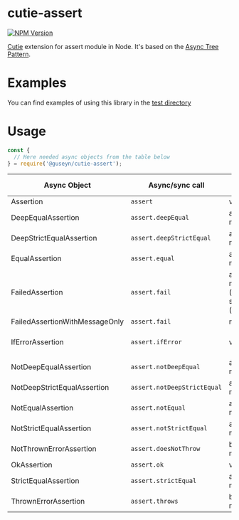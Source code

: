 # cutie-assert

[![NPM Version][npm-image]][npm-url]

[Cutie](https://github.com/Guseyn/cutie) extension for assert module in Node. It's based on the [Async Tree Pattern](https://github.com/Guseyn/async-tree-patern/blob/master/Async_Tree_Patern.pdf).

# Examples

You can find examples of using this library in the [test directory](https://github.com/Guseyn/cutie-assert/tree/master/test)

# Usage

```js
const {
  // Here needed async objects from the table below
} = require('@guseyn/cutie-assert');
```

| Async Object  | Async/sync call | Parameters | Representation result |
| ------------- | ----------------| ---------- | --------------------- |
| Assertion     | `assert` | value, message | value |
| DeepEqualAssertion | `assert.deepEqual` | actual, expected, message | actual |
| DeepStrictEqualAssertion | `assert.deepStrictEqual` | actual, expected, message | actual |
| EqualAssertion | `assert.equal` | actual, expected, message | actual |
| FailedAssertion | `assert.fail` | actual, expected, message, operator ('!='), stackStartFunction (assert.fail) | thrown error |
| FailedAssertionWithMessageOnly | `assert.fail` | message | thrown error |
| IfErrorAssertion | `assert.ifError` | value | thrown error or value(if it's false) |
| NotDeepEqualAssertion | `assert.notDeepEqual` | actual, expected, message | actual |
| NotDeepStrictEqualAssertion| `assert.notDeepStrictEqual` | actual, expected, message | actual |
| NotEqualAssertion| `assert.notEqual` | actual, expected, message | actual |
| NotStrictEqualAssertion | `assert.notStrictEqual` | actual, expected, message | actual |
| NotThrownErrorAssertion | `assert.doesNotThrow` | block, error, message | block |
| OkAssertion | `assert.ok` | value, message  | value |
| StrictEqualAssertion | `assert.strictEqual` | actual, expected, message | actual |
| ThrownErrorAssertion | `assert.throws` | block, error, message | block |

[npm-image]: https://img.shields.io/npm/v/@guseyn/cutie-assert.svg
[npm-url]: https://npmjs.org/package/@guseyn/cutie-assert
